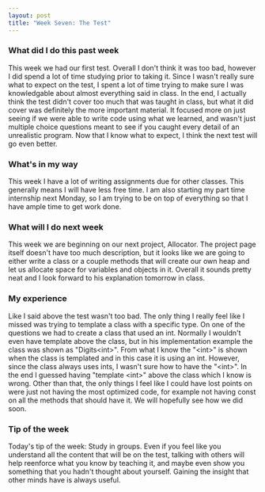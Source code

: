 ```yaml
---
layout: post
title: "Week Seven: The Test"
---
```


### What did I do this past week
This week we had our first test. Overall I don't think it was too bad, however I did spend a lot of time studying prior to taking it. Since I wasn't really sure what to expect on the test, I spent a lot of time trying to make sure I was knowledgable about almost everything said in class. In the end, I actually think the test didn't cover too much that was taught in class, but what it did cover was definitely the more important material. It focused more on just seeing if we were able to write code using what we learned, and wasn't just multiple choice questions meant to see if you caught every detail of an unrealistic program. Now that I know what to expect, I think the next test will go even better.

### What's in my way
This week I have a lot of writing assignments due for other classes. This generally means I will have less free time. I am also starting my part time internship next Monday, so I am trying to be on top of everything so that I have ample time to get work done.

### What will I do next week
This week we are beginning on our next project, Allocator. The project page itself doesn't have too much description, but it looks like we are going to either write a class or a couple methods that will create our own heap and let us allocate space for variables and objects in it. Overall it sounds pretty neat and I look forward to his explanation tomorrow in class.

### My experience
Like I said above the test wasn't too bad. The only thing I really feel like I missed was trying to template a class with a specific type. On one of the questions we had to create a class that used an int. Normally I wouldn't even have template above the class, but in his implementation example the class was shown as "Digits\<int\>". From what I know the "\<int\>" is shown when the class is templated and in this case it is using an int. However, since the class always uses ints, I wasn't sure how to have the "\<int\>". In the end I guessed having "template \<int\>" above the class which I know is wrong. Other than that, the only things I feel like I could have lost points on were just not having the most optimized code, for example not having const on all the methods that should have it. We will hopefully see how we did soon.

### Tip of the week
Today's tip of the week: Study in groups. Even if you feel like you understand all the content that will be on the test, talking with others will help reenforce what you know by teaching it, and maybe even show you something that you hadn't thought about yourself. Gaining the insight that other minds have is always useful.
